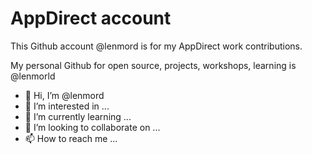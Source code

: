 # AppDirect account

This Github account @lenmord is for my AppDirect work contributions.

My personal Github for open source, projects, workshops, learning is @lenmorld

- 👋 Hi, I’m @lenmord
- 👀 I’m interested in ...
- 🌱 I’m currently learning ...
- 💞️ I’m looking to collaborate on ...
- 📫 How to reach me ...

<!---
lenmord/lenmord is a ✨ special ✨ repository because its `README.md` (this file) appears on your GitHub profile.
You can click the Preview link to take a look at your changes.
--->
